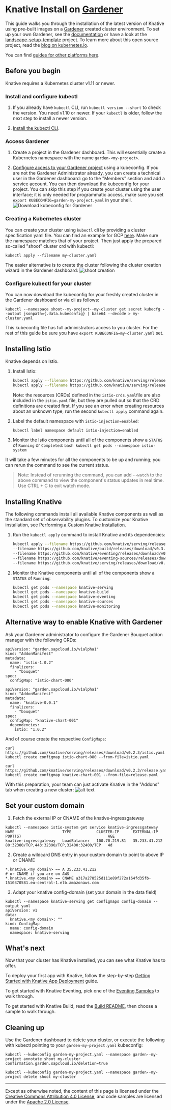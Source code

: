 # Knative Install on [Gardener](https://github.com/gardener)

This guide walks you through the installation of the latest version of Knative
using pre-built images on a [Gardener](https://gardener.cloud) created cluster
environment. To set up your own Gardener, see the
[documentation](https://github.com/gardener/gardener/blob/master/docs/README.md)
or have a look at the
[landscape-setup-template](https://github.com/gardener/landscape-setup-template)
project. To learn more about this open source project, read the
[blog on kubernetes.io](https://kubernetes.io/blog/2018/05/17/gardener/).

You can find [guides for other platforms here](README.md).

## Before you begin

Knative requires a Kubernetes cluster v1.11 or newer.

### Install and configure kubectl

1.  If you already have `kubectl` CLI, run `kubectl version --short` to check
    the version. You need v1.10 or newer. If your `kubectl` is older, follow the
    next step to install a newer version.

2.  [Install the kubectl CLI](https://kubernetes.io/docs/tasks/tools/install-kubectl/#install-kubectl).

### Access Gardener

1.  Create a project in the Gardener dashboard. This will essentially create a
    Kubernetes namespace with the name `garden-<my-project>`.

2.  [Configure access to your Gardener project](https://kubernetes.io/docs/tasks/tools/install-kubectl/#configure-kubectl)
    using a kubeconfig. If you are not the Gardener Administrator already, you
    can create a technical user in the Gardener dashboard: go to the "Members"
    section and add a service account. You can then download the kubeconfig for
    your project. You can skip this step if you create your cluster using the
    user interface; it is only needed for programmatic access, make sure you set
    `export KUBECONFIG=garden-my-project.yaml` in your shell.
    ![Download kubeconfig for Gardener](images/gardener_service_account.png "downloading the kubeconfig using a service account")

### Creating a Kubernetes cluster

You can create your cluster using `kubectl` cli by providing a cluster
specification yaml file. You can find an example for GCP
[here](https://github.com/gardener/gardener/blob/master/example/90-shoot-gcp.yaml).
Make sure the namespace matches that of your project. Then just apply the
prepared so-called "shoot" cluster crd with kubectl:

```
kubectl apply --filename my-cluster.yaml
```

The easier alternative is to create the cluster following the cluster creation
wizard in the Gardener dashboard:
![shoot creation](images/gardener_shoot_creation.png "shoot creation via the dashboard")

### Configure kubectl for your cluster

You can now download the kubeconfig for your freshly created cluster in the
Gardener dashboard or via cli as follows:

```
kubectl --namespace shoot--my-project--my-cluster get secret kubecfg --output jsonpath={.data.kubeconfig} | base64 --decode > my-cluster.yaml
```

This kubeconfig file has full administrators access to you cluster. For the rest
of this guide be sure you have `export KUBECONFIG=my-cluster.yaml` set.

## Installing Istio

Knative depends on Istio.

1.  Install Istio:

    ```bash
    kubectl apply --filename https://github.com/knative/serving/releases/download/v0.3.0/istio-crds.yaml && \
    kubectl apply --filename https://github.com/knative/serving/releases/download/v0.3.0/istio.yaml
    ```

    Note: the resources (CRDs) defined in the `istio-crds.yaml`file are also
    included in the `istio.yaml` file, but they are pulled out so that the CRD
    definitions are created first. If you see an error when creating resources
    about an unknown type, run the second `kubectl apply` command again.

2.  Label the default namespace with `istio-injection=enabled`:
    ```bash
    kubectl label namespace default istio-injection=enabled
    ```
3.  Monitor the Istio components until all of the components show a `STATUS` of
    `Running` or `Completed`: `bash kubectl get pods --namespace istio-system`

It will take a few minutes for all the components to be up and running; you can
rerun the command to see the current status.

> Note: Instead of rerunning the command, you can add `--watch` to the above
> command to view the component's status updates in real time. Use CTRL + C to
> exit watch mode.

## Installing Knative

The following commands install all available Knative components as well as the
standard set of observability plugins. To customize your Knative installation,
see [Performing a Custom Knative Installation](Knative-custom-install.md).

1. Run the `kubectl apply` command to install Knative and its dependencies:
   ```bash
   kubectl apply --filename https://github.com/knative/serving/releases/download/v0.3.0/serving.yaml \
   --filename https://github.com/knative/build/releases/download/v0.3.0/release.yaml \
   --filename https://github.com/knative/eventing/releases/download/v0.3.0/release.yaml \
   --filename https://github.com/knative/eventing-sources/releases/download/v0.3.0/release.yaml \
   --filename https://github.com/knative/serving/releases/download/v0.3.0/monitoring.yaml
   ```
1. Monitor the Knative components until all of the components show a `STATUS` of
   `Running`:
   ```bash
   kubectl get pods --namespace knative-serving
   kubectl get pods --namespace knative-build
   kubectl get pods --namespace knative-eventing
   kubectl get pods --namespace knative-sources
   kubectl get pods --namespace knative-monitoring
   ```

## Alternative way to enable Knative with Gardener

Ask your Gardener administrator to configure the Gardener Bouquet addon manager
with the following CRDs:

```
apiVersion: "garden.sapcloud.io/v1alpha1"
kind: "AddonManifest"
metadata:
  name: "istio-1.0.2"
  finalizers:
    - "bouquet"
spec:
  configMap: "istio-chart-080"
```

```
apiVersion: "garden.sapcloud.io/v1alpha1"
kind: "AddonManifest"
metadata:
  name: "knative-0.0.1"
  finalizers:
    - "bouquet"
spec:
  configMap: "knative-chart-001"
  dependencies:
    istio: "1.0.2"
```

And of course create the respective `ConfigMaps`:

```
curl https://github.com/knative/serving/releases/download/v0.2.3/istio.yaml
kubectl create configmap istio-chart-080 --from-file=istio.yaml

curl https://github.com/knative/serving/releases/download/v0.2.3/release.yaml
kubectl create configmap knative-chart-001 --from-file=release.yaml
```

With this preparation, your team can just activate Knative in the "Addons" tab
when creating a new cluster:
![alt text](images/gardener_addon_checkboxes.png "Addon Checkboxes")

## Set your custom domain

1.  Fetch the external IP or CNAME of the knative-ingressgateway

```
kubectl --namespace istio-system get service knative-ingressgateway
NAME                     TYPE           CLUSTER-IP      EXTERNAL-IP     PORT(S)                                      AGE
knative-ingressgateway   LoadBalancer   100.70.219.81   35.233.41.212   80:32380/TCP,443:32390/TCP,32400:32400/TCP   4d
```

2.  Create a wildcard DNS entry in your custom domain to point to above IP or
    CNAME

```
*.knative.<my domain> == A 35.233.41.212
# or CNAME if you are on AWS
*.knative.<my domain> == CNAME a317a278525d111e89f272a164fd35fb-1510370581.eu-central-1.elb.amazonaws.com
```

3.  Adapt your knative config-domain (set your domain in the data field)

```
kubectl --namespace knative-serving get configmaps config-domain --output yaml
apiVersion: v1
data:
  knative.<my domain>: ""
kind: ConfigMap
  name: config-domain
  namespace: knative-serving
```

## What's next

Now that your cluster has Knative installed, you can see what Knative has to
offer.

To deploy your first app with Knative, follow the step-by-step
[Getting Started with Knative App Deployment](getting-started-knative-app.md)
guide.

To get started with Knative Eventing, pick one of the
[Eventing Samples](../eventing/samples/) to walk through.

To get started with Knative Build, read the [Build README](../build/README.md),
then choose a sample to walk through.

## Cleaning up

Use the Gardener dashboard to delete your cluster, or execute the following with
kubectl pointing to your `garden-my-project.yaml` kubeconfig:

```
kubectl --kubeconfig garden-my-project.yaml --namespace garden--my-project annotate shoot my-cluster confirmation.garden.sapcloud.io/deletion=true

kubectl --kubeconfig garden-my-project.yaml --namespace garden--my-project delete shoot my-cluster
```

---

Except as otherwise noted, the content of this page is licensed under the
[Creative Commons Attribution 4.0 License](https://creativecommons.org/licenses/by/4.0/),
and code samples are licensed under the
[Apache 2.0 License](https://www.apache.org/licenses/LICENSE-2.0).
